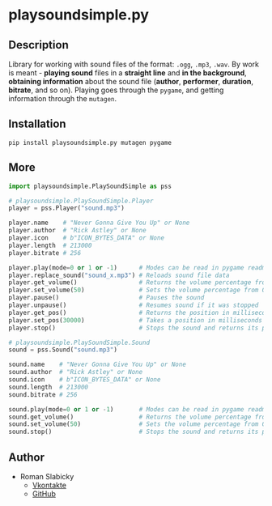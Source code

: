 # playsoundsimple.py
## Description
Library for working with sound files of the format: `.ogg`, `.mp3`, `.wav`.
By work is meant - **playing sound** files in a **straight line** and **in the background**, **obtaining information** about the sound file (**author**, **performer**, **duration**, **bitrate**, and so on).
Playing goes through the `pygame`, and getting information through the `mutagen`.

## Installation
```
pip install playsoundsimple.py mutagen pygame
```

## More
```python
import playsoundsimple.PlaySoundSimple as pss

# playsoundsimple.PlaySoundSimple.Player
player = pss.Player("sound.mp3")

player.name    # "Never Gonna Give You Up" or None
player.author  # "Rick Astley" or None
player.icon    # b"ICON_BYTES_DATA" or None
player.length  # 213000
player.bitrate # 256

player.play(mode=0 or 1 or -1)      # Modes can be read in pygame readme
player.replace_sound("sound_x.mp3") # Reloads sound file data
player.get_volume()                 # Returns the volume percentage from 0 to 100
player.set_volume(50)               # Sets the volume percentage from 0 to 100
player.pause()                      # Pauses the sound
player.unpause()                    # Resumes sound if it was stopped
player.get_pos()                    # Returns the position in milliseconds (in the form of a float) or 0 if it is not played
player.set_pos(30000)               # Takes a position in milliseconds (in the form of a float) and rewinds
player.stop()                       # Stops the sound and returns its position to the beginning

# playsoundsimple.PlaySoundSimple.Sound
sound = pss.Sound("sound.mp3")

sound.name    # "Never Gonna Give You Up" or None
sound.author  # "Rick Astley" or None
sound.icon    # b"ICON_BYTES_DATA" or None
sound.length  # 213000
sound.bitrate # 256

sound.play(mode=0 or 1 or -1)       # Modes can be read in pygame readme
sound.get_volume()                  # Returns the volume percentage from 0 to 100
sound.set_volume(50)                # Sets the volume percentage from 0 to 100
sound.stop()                        # Stops the sound and returns its position to the beginning
```

## Author
- Roman Slabicky
    - [Vkontakte](https://vk.com/romanin2)
    - [GitHub](https://github.com/romanin-rf)
